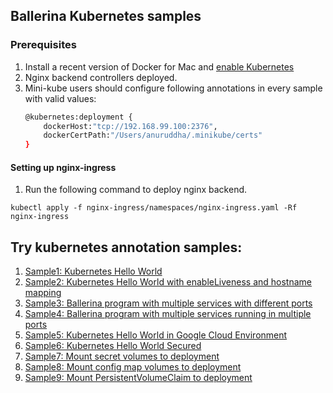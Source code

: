 ## Ballerina Kubernetes samples


### Prerequisites
 1. Install a recent version of Docker for Mac and [enable Kubernetes](https://docs.docker.com/docker-for-mac/#kubernetes)
 2. Nginx backend controllers deployed.
 3. Mini-kube users should configure following annotations in every sample with valid values: 
    ```bash
    @kubernetes:deployment {
        dockerHost:"tcp://192.168.99.100:2376", 
        dockerCertPath:"/Users/anuruddha/.minikube/certs"
    }
    ```
#### Setting up nginx-ingress

1. Run the following command to deploy nginx backend.

```
kubectl apply -f nginx-ingress/namespaces/nginx-ingress.yaml -Rf nginx-ingress
```

## Try kubernetes annotation samples:

1. [Sample1: Kubernetes Hello World](sample1/)
1. [Sample2: Kubernetes Hello World with enableLiveness and hostname mapping](sample2/)
1. [Sample3: Ballerina program with multiple services with different ports](sample3/)
1. [Sample4: Ballerina program with multiple services running in multiple ports](sample4/)
1. [Sample5: Kubernetes Hello World in Google Cloud Environment](sample5/)
1. [Sample6: Kubernetes Hello World Secured](sample6/)
1. [Sample7: Mount secret volumes to deployment](sample7)
1. [Sample8: Mount config map volumes to deployment](sample8)
1. [Sample9: Mount PersistentVolumeClaim to deployment](sample9)
